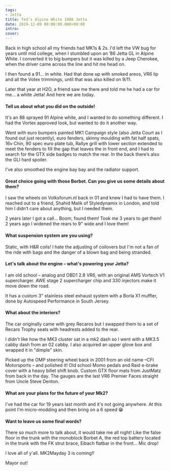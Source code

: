 ```yaml
---
tags:
- Jetta
title: Ted’s Alpine White 1988 Jetta
date: 2019-12-09 00:00:00.000+00:00
intro: 
cover: 
---
```


Back in high school all my friends had MK1s & 2s. I'd left the VW bug for years until mid college, when I stumbled upon an ’86 Jetta GL in Alpine White. I converted it to big bumpers but it was killed by a Jeep Cherokee, when the driver came across the line and hit me head on.

I then found a 91... in white. Had that done up with smoked areos, VR6 lip and all the Votex trimmings, until that was also  killed on 9/11.

Later that year at H2O, a friend saw me there and told me he had a car for me... a white Jetta! And here we are today.


#### Tell us about what you did on the outside!
It's an 88 sprayed 91 Alpine white, and I wanted to do something different. I had the Vortex approved look, but wanted to do it another way.

Went with euro bumpers painted MK1 Campaign style (also Jetta Court as I found out just recently), euro fenders, skinny moulding with fat half spats, 16v Chin, 90 spec euro plate tub, Rallye grill with lower section extended to meet the fenders to fill the gap that leaves the in front end, and I had to search for the GTX side badges to match the rear. In the back there’s also the GLI hard spoiler.

I've also smoothed the engine bay bay and the radiator support. 


#### Great choice going with those Borbet. Can you give us some details about them?
I saw the wheels on Volksforum.nl back in 01 and knew I had to have them. I reached out to a friend, Shahid Malik of Styledynamix in London, and told him I didn’t care about anything, but I needed them.

2 years later I got a call... Boom, found them! Took me 3 years to get them! 2 years ago I widened the rears to 9" wide and I love them!


#### What suspension system are you using?
Static, with H&R coils! I hate the adjusting of coilovers but I'm not a fan of the ride with bags and the danger of a blown bag and being stranded.


#### Let's talk about the engine – what's powering your Jetta?
I am old school – analog and OBD1 2.8 VR6, with an original AMS Vortech V1 supercharger. AWE stage 2 supercharger chip and 330 injectors make it move down the road.

It has a custom 3" stainless steel exhaust system with a Borla X1 muffler, done by Autospeed Performance in South Jersey.


#### What about the interiors?
The car originally came with grey Recaros but I swapped them to a set of Recaro Trophy seats with headrests added to the rear.

I didn't like how the MK3 cluster sat in a mk2 dash so I went with a MK3.5 cabby dash from an 02 cabby. I also acquired an upper glove box and wrapped it in "dimple" skin.

Picked up the OMP steering wheel back in 2001 from an old name –CFI Motorsports – and polished it! Old school Momo pedals and Raid e-brake cover with a heavy billet shift knob. Custom GTX floor mats from JustMatz from back in the day. The gauges are the last VR6 Premier Faces straight from Uncle Steve Denton.


#### What are your plans for the future of your Mk2?
I've had the car for 19 years last month and it's not going anywhere. At this point I'm micro-modding and then bring on a 6 speed 😁


#### Want to leave us some final words?
There so much more to talk about, it would take me all night! Like the false floor in the trunk with the monoblock Borbet A, the red top battery located in the trunk with the FK strut brace, Eibach flatbar in the front… Mic drop!

I love all of y'all. MK2Mayday 3 is coming!!

Mayor out!